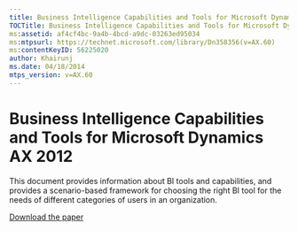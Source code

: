 ```yaml
---
title: Business Intelligence Capabilities and Tools for Microsoft Dynamics AX 2012
TOCTitle: Business Intelligence Capabilities and Tools for Microsoft Dynamics AX 2012
ms:assetid: af4cf4bc-9a4b-4bcd-a9dc-03263ed95034
ms:mtpsurl: https://technet.microsoft.com/library/Dn358356(v=AX.60)
ms:contentKeyID: 56225020
author: Khairunj
ms.date: 04/18/2014
mtps_version: v=AX.60
---
```


# Business Intelligence Capabilities and Tools for Microsoft Dynamics AX 2012 


This document provides information about BI tools and capabilities, and provides a scenario-based framework for choosing the right BI tool for the needs of different categories of users in an organization.

[Download the paper](https://www.microsoft.com/en-us/download/details.aspx?id=38410)

  



